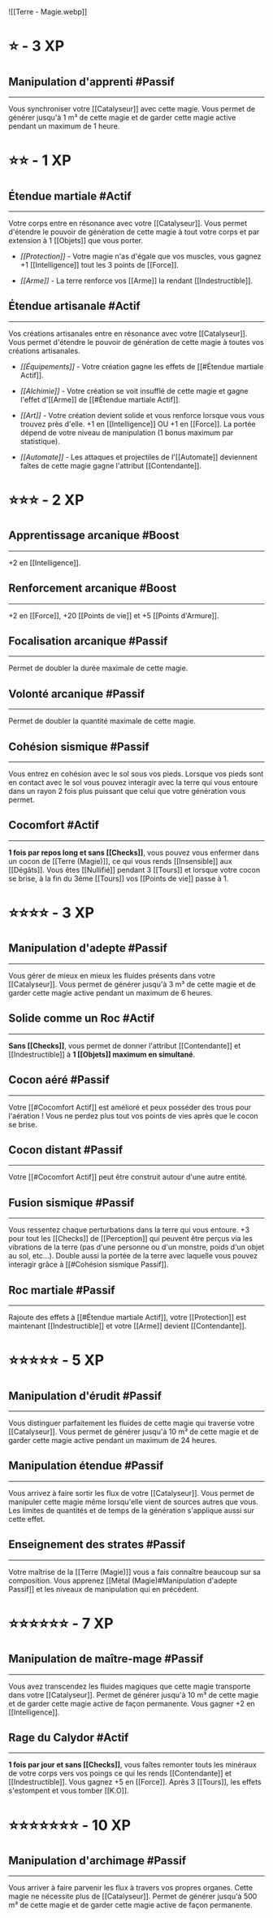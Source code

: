 ![[Terre - Magie.webp]]
# ⭐ - 3 XP
## Manipulation d'apprenti #Passif
---
Vous synchroniser votre [[Catalyseur]] avec cette magie. Vous permet de générer jusqu'à 1 m³ de cette magie et de garder cette magie active pendant un maximum de 1 heure.

# ⭐⭐ - 1 XP
## Étendue martiale #Actif
---
Votre corps entre en résonance avec votre [[Catalyseur]]. Vous permet d'étendre le pouvoir de génération de cette magie à tout votre corps et par extension à 1 [[Objets]] que vous porter.

- *[[Protection]]* - Votre magie n'as d'égale que vos muscles, vous gagnez +1 [[Intelligence]] tout les 3 points de [[Force]]. 

- *[[Arme]]* - La terre renforce vos [[Arme]] la rendant [[Indestructible]].

## Étendue artisanale #Actif
---
Vos créations artisanales entre en résonance avec votre [[Catalyseur]]. Vous permet d'étendre le pouvoir de génération de cette magie à toutes vos créations artisanales.

- *[[Équipements]]* - Votre création gagne les effets de [[#Étendue martiale Actif]].

- *[[Alchimie]]* - Votre création se voit insufflé de cette magie et gagne l'effet d'[[Arme]] de [[#Étendue martiale Actif]].

- *[[Art]]* - Votre création devient solide et vous renforce lorsque vous vous trouvez près d'elle. +1 en [[Intelligence]] OU +1 en [[Force]]. La portée dépend de votre niveau de manipulation (1 bonus maximum par statistique).

- *[[Automate]]* - Les attaques et projectiles de l'[[Automate]] deviennent faîtes de cette magie gagne l'attribut [[Contendante]].

# ⭐⭐⭐ - 2 XP
## Apprentissage arcanique #Boost
---
+2 en [[Intelligence]].

## Renforcement arcanique #Boost
---
+2 en [[Force]], +20 [[Points de vie]] et +5 [[Points d'Armure]].

## Focalisation arcanique #Passif
---
Permet de doubler la durée maximale de cette magie.

## Volonté arcanique #Passif
---
Permet de doubler la quantité maximale de cette magie. 

## Cohésion sismique #Passif
---
Vous entrez en cohésion avec le sol sous vos pieds. Lorsque vos pieds sont en contact avec le sol vous pouvez interagir avec la terre qui vous entoure dans un rayon 2 fois plus puissant que celui que votre génération vous permet.

## Cocomfort #Actif 
---
**1 fois par repos long et sans [[Checks]]**, vous pouvez vous enfermer dans un cocon de [[Terre (Magie)]], ce qui vous rends [[Insensible]] aux [[Dégâts]]. Vous êtes [[Nullifié]] pendant 3 [[Tours]] et lorsque votre cocon se brise, à la fin du 3éme [[Tours]] vos [[Points de vie]] passe à 1.

# ⭐⭐⭐⭐ - 3 XP
## Manipulation d'adepte #Passif
---
Vous gérer de mieux en mieux les fluides présents dans votre [[Catalyseur]]. Vous permet de générer jusqu'à 3 m³ de cette magie et de garder cette magie active pendant un maximum de 6 heures.

## Solide comme un Roc #Actif
---
**Sans [[Checks]]**, vous permet de donner l'attribut [[Contendante]] et [[Indestructible]] à **1 [[Objets]] maximum en simultané**.

## Cocon aéré #Passif
---
Votre [[#Cocomfort Actif]] est amélioré et peux posséder des trous pour l'aération ! Vous ne perdez plus tout vos points de vies après que le cocon se brise.

## Cocon distant #Passif
---
Votre [[#Cocomfort Actif]] peut être construit autour d'une autre entité.

## Fusion sismique #Passif
---
Vous ressentez chaque perturbations dans la terre qui vous entoure. +3 pour tout les [[Checks]] de [[Perception]] qui peuvent être perçus via les vibrations de la terre (pas d'une personne ou d'un monstre, poids d'un objet au sol, etc...). Double aussi la portée de la terre avec laquelle vous pouvez interagir grâce à [[#Cohésion sismique Passif]].

## Roc martiale #Passif
---
Rajoute des effets à [[#Étendue martiale Actif]], votre [[Protection]] est maintenant [[Indestructible]] et votre [[Arme]] devient [[Contendante]].

# ⭐⭐⭐⭐⭐ - 5 XP
## Manipulation d'érudit #Passif 
---
Vous distinguer parfaitement les fluides de cette magie qui traverse votre [[Catalyseur]]. Vous permet de générer jusqu'à 10 m³ de cette magie et de garder cette magie active pendant un maximum de 24 heures.

## Manipulation étendue #Passif
---
Vous arrivez à faire sortir les flux de votre [[Catalyseur]]. Vous permet de manipuler cette magie même lorsqu'elle vient de sources autres que vous. Les limites de quantités et de temps de la génération s'applique aussi sur cette effet. 

## Enseignement des strates #Passif
---
Votre maîtrise de la [[Terre (Magie)]] vous a fais connaître beaucoup sur sa composition. Vous apprenez [[Métal (Magie)#Manipulation d'adepte Passif]] et les niveaux de manipulation qui en précédent.
# ⭐⭐⭐⭐⭐⭐ - 7 XP
## Manipulation de maître-mage #Passif
---
Vous avez transcendez les fluides magiques que cette magie transporte dans votre [[Catalyseur]]. Permet de générer jusqu'à 10 m³ de cette magie et de garder cette magie active de façon permanente. Vous gagner +2 en [[Intelligence]].

## Rage du Calydor #Actif
---
**1 fois par jour et sans [[Checks]]**, vous faîtes remonter touts les minéraux de votre corps vers vos poings ce qui les rends [[Contendante]] et [[Indestructible]]. Vous gagnez +5 en [[Force]]. Après 3 [[Tours]], les effets s'estompent et vous tomber [[K.O]].

# ⭐⭐⭐⭐⭐⭐⭐ - 10 XP
## Manipulation d'archimage #Passif
---
Vous arriver à faire parvenir les flux à travers vos propres organes. Cette magie ne nécessite plus de [[Catalyseur]]. Permet de générer jusqu'à 500 m³ de cette magie et de garder cette magie active de façon permanente.
